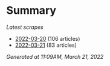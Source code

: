 # Summary
*Latest scrapes*
* [2022-03-20](https://github.com/nuuuwan/news_lk/blob/data/news_lk.2022-03-20.json) (106 articles)
* [2022-03-21](https://github.com/nuuuwan/news_lk/blob/data/news_lk.2022-03-21.json) (83 articles)

*Generated at 11:09AM, March 21, 2022*